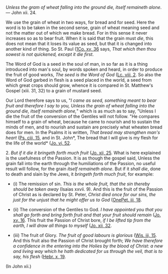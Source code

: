 
_Unless the gram of wheat falling into the ground die, itself remaineth alone_. — John xii. 24.

We use the grain of wheat in two ways, for bread and for seed. Here the word is to be taken in the second sense, grain of wheat meaning seed and not the matter out of which we make bread. For in this sense it never increases so as to bear fruit. When it is said that the grain must _die_, this does not mean that it loses its value as seed, but that it is changed into another kind of thing. So St. Paul ([1Co. xv, 36](https://vulgata.online/bible/1Co.xv?ed=DR2&vfn=DR2.1Co.xv.36:vs) says, _That which then thou sowest is not quickened, except it die first_.

The Word of God is a seed in the soul of man, in so far as it is a thing introduced into man's soul, by words spoken and heard, in order to produce the fruit of good works, _The seed is the Word of God_ ([Lc. viii, 2](https://vulgata.online/bible/Lc.viii?ed=DR2&vfn=DR2.Lc.viii.2:vs). So also the Word of God garbed in flesh is a seed placed in the world, a seed from which great crops should grow, whence it is compared in St. Matthew's Gospel (xiii. 31, 32) to a grain of mustard seed.

Our Lord therefore says to us, "_I came as seed, something meant to bear fruit and therefore I say to you, Unless the grain of wheat falling into the ground die, itself remaineth alone,_" which is as much as to say, "Unless I die the fruit of the conversion of the Gentiles will not follow. "He compares himself to a grain of wheat, because he came to nourish and to sustain the minds of men, and to nourish and sustain are precisely what wheaten bread does for men. In the Psalms it is written, _That bread may strengthen man's heart_ ([Ps. ciii, 15](https://vulgata.online/bible/Ps.ciii?ed=DR2&vfn=DR2.Ps.ciii.15:vs), and in St. John*, The bread that I will give is my flesh for the life of the world* ([Jo. vi, 52](https://vulgata.online/bible/Jo.vi?ed=DR2&vfn=DR2.Jo.vi.52:vs).

2\. _But if it die it bringeth forth much fruit_ ([Jo. xii, 25](https://vulgata.online/bible/Jo.xii?ed=DR2&vfn=DR2.Jo.xii.25:vs). What is here explained is the usefulness of the Passion. It is as though the gospel said, Unless the grain fall into the earth through the humiliations of the Passion, no useful result will follow, for the grain _itself remaineth alone_. But if it _shall die_, done to death and slain by the Jews, it _bringeth forth much fruit_, for example:

- (i) The remission of sin. _This is the whole fruit, that the sin thereby should be taken away_ (Isaias xxvii. 9). And this is the fruit of the Passion of Christ as is declared by St. Peter, _Christ died once for our sins, the just for the unjust that he might offer us to God_ ([OnePet. iii, 18](https://vulgata.online/bible/OnePet.iii?ed=DR2&vfn=DR2.OnePet.iii.18:vs).

- (ii) The conversion of the Gentiles to God. _I have appointed you that you shall go forth and bring forth fruit and that your fruit should remain_ ([Jo. xv, 16](https://vulgata.online/bible/Jo.xv?ed=DR2&vfn=DR2.Jo.xv.16:vs). This fruit the Passion of Christ bore, _if I be lifted tip from the earth, I will draw all things to myself_ ([Jo. xii, 32](https://vulgata.online/bible/Jo.xii?ed=DR2&vfn=DR2.Jo.xii.32:vs).

- (iii) The fruit of Glory. _The fruit of good labours is glorious_ ([Wis. iii, 15](https://vulgata.online/bible/Wis.iii?ed=DR2&vfn=DR2.Wis.iii.15:vs). And this fruit also the Passion of Christ brought forth; _We have therefore a confidence in the entering into the Holies by the blood of Christ: a new and living way which he hath dedicated for us through the veil, that is to say, his flesh_ ([Hebr. x, 19](https://vulgata.online/bible/Hebr.x?ed=DR2&vfn=DR2.Hebr.x.19:vs).

(In John xii.)

